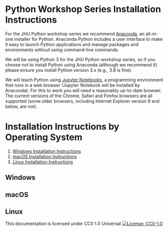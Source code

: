 # Python Workshop Series Installation Instructions

For the JHU Python workshop series we recommend [Anaconda](https://www.anaconda.com/products/individual), an all-in-one installer for Python. Anaconda Python includes a user interface to make it easy to launch Python applications and manage packages and environments without using command-line commands.

We will be using Python 3 for the JHU Python workshop series, so if you choose not to install Python using Anaconda (although we recommend it) please ensure you install Python version 3.x (e.g., 3.8 is fine).

We will teach Python using [Jupyter Notebooks](https://jupyter.org/), a programming environment that runs in a web browser (Jupyter Notebook will be installed by Anaconda). For this to work you will need a reasonably up-to-date browser. The current versions of the Chrome, Safari and Firefox browsers are all supported (some older browsers, including Internet Explorer version 9 and below, are not). 

# Installation Instructions by Operating System

1. [Windows Installation Instructions](#win)
2. [macOS Installation Instructions](#mac)
3. [Linux Installation Instructions](#linux)

<a name="win"/>

## Windows

<a name="mac"/>

## macOS

<a name="linux"/>

## Linux

This documentation is licensed under CC0 1.0 Universal [![License: CC0-1.0](https://licensebuttons.net/l/zero/1.0/80x15.png)](http://creativecommons.org/publicdomain/zero/1.0/)

